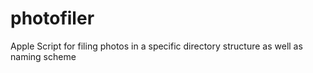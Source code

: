 # photofiler
Apple Script for filing photos in a specific directory structure as well as naming scheme
